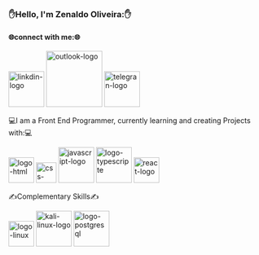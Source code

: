 ### ✋Hello, I'm Zenaldo Oliveira:✋
<h4>🌐connect with me:🌐</h4>
<a href="https://www.linkedin.com/feed/"/>
  <img aling="left" width="70px" " src="https://img.shields.io/badge/LinkedIn-0077B5?style=for-the-badge&logo=linkedin&logoColor=white" alt="linkdin-logo" /></a>
 <a href="https://outlook.live.com/mail/0/"/>
   <img  aling="left" width="110px"  aling="left" width="70px" src="https://img.shields.io/badge/Microsoft_Outlook-0078D4?style=for-the-badge&logo=microsoft-outlook&logoColor=white" alt="outlook-logo" /><a/>
 <a href="https://web.telegram.org/k/"/>
   <img  aling="left" width="70px"src="https://img.shields.io/badge/Telegram-2CA5E0?style=for-the-badge&logo=telegram&logoColor=white" alt="telegran-logo" /></a>
     
<p>💻I am a Front End Programmer, currently learning and creating Projects with:💻</p>
<div>
<img  aling="left" width="50px" src="https://img.shields.io/badge/HTML5-E34F26?style=for-the-badge&logo=html5&logoColor=white" alt="logo-html"/>
<img  aling="left" width="40px" src="https://img.shields.io/badge/CSS3-1572B6?style=for-the-badge&logo=css3&logoColor=white" alt="css-logo"/>
<img  aling="left" width="70px" src="https://img.shields.io/badge/JavaScript-323330?style=for-the-badge&logo=javascript&logoColor=F7DF1E" alt="javascript-logo"/>
<img aling="left" width="70px" src="https://img.shields.io/badge/TypeScript-007ACC?style=for-the-badge&logo=typescript&logoColor=white" alt="logo-typescripte"/>
<img aling="left" width="50px" src="https://img.shields.io/badge/React-20232A?style=for-the-badge&logo=react&logoColor=61DAFB" alt="react-logo"/>
<p>✍Complementary Skills✍<p/>
<img  aling="left" width="50px" src="https://img.shields.io/badge/Linux-FCC624?style=for-the-badge&logo=linux&logoColor=black" alt="logo-linux"/>
<img  aling="left" width="70px" src="https://img.shields.io/badge/Kali_Linux-557C94?style=for-the-badge&logo=kali linux&logoColor=white" alt="kali-linux-logo"/>
<img aling="left" width="70px" src="https://img.shields.io/badge/PostgreSQL-316192?style=for-the-badge&logo=postgresql&logoColor=white" alt="logo-postgresql" />
  


